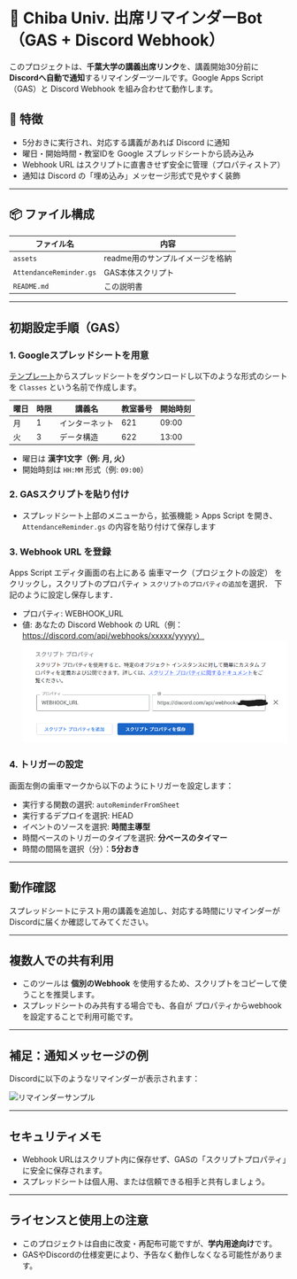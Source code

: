 # 📅 Chiba Univ. 出席リマインダーBot（GAS + Discord Webhook）

このプロジェクトは、**千葉大学の講義出席リンク**を、講義開始30分前に**Discordへ自動で通知**するリマインダーツールです。Google Apps Script（GAS）と Discord Webhook を組み合わせて動作します。

## 🚀 特徴

- 5分おきに実行され、対応する講義があれば Discord に通知
- 曜日・開始時間・教室IDを Google スプレッドシートから読み込み
- Webhook URL はスクリプトに直書きせず安全に管理（プロパティストア）
- 通知は Discord の「埋め込み」メッセージ形式で見やすく装飾

---

## 📦 ファイル構成

| ファイル名              | 内容                                               |
|------------------------|----------------------------------------------------|
| `assets`            | readme用のサンプルイメージを格納                        |
| `AttendanceReminder.gs` | GAS本体スクリプト                                  |
| `README.md`            | この説明書                                         |

---

##  初期設定手順（GAS）

### 1. Googleスプレッドシートを用意
[テンプレート](https://docs.google.com/spreadsheets/d/1HNuGbcuBiJD9RuD3_1rF5INeqLMUUQpONuWMpBUD2gg/template/preview)からスプレッドシートをダウンロードし以下のような形式のシートを `Classes` という名前で作成します。

| 曜日 | 時限 | 講義名      | 教室番号 | 開始時刻 |
|------|------|-------------|----------|----------|
| 月   | 1    | インターネット | 621      | 09:00    |
| 火   | 3    | データ構造     | 622      | 13:00    |

- 曜日は **漢字1文字（例: 月, 火）**
- 開始時刻は `HH:MM` 形式（例: `09:00`）

### 2. GASスクリプトを貼り付け
- スプレッドシート上部のメニューから，拡張機能 > Apps Script を開き、`AttendanceReminder.gs` の内容を貼り付けて保存します

### 3. Webhook URL を登録
Apps Script エディタ画面の右上にある 歯車マーク（プロジェクトの設定） をクリックし，スクリプトのプロパティ > `スクリプトのプロパティの追加`を選択．
下記のように設定し保存します．
- プロパティ: WEBHOOK_URL
- 値: あなたの Discord Webhook の URL（例：https://discord.com/api/webhooks/xxxxx/yyyyy）
![ウェブフックURL設定画面](./assets/set-URL.png)

### 4. トリガーの設定
画面左側の歯車マークから以下のようにトリガーを設定します：

- 実行する関数の選択: `autoReminderFromSheet`
- 実行するデプロイを選択: HEAD
- イベントのソースを選択: **時間主導型**
- 時間ベースのトリガーのタイプを選択: **分ベースのタイマー**
- 時間の間隔を選択（分）：**5分おき**

---

##  動作確認

スプレッドシートにテスト用の講義を追加し、対応する時間にリマインダーがDiscordに届くか確認してみてください。

---

##  複数人での共有利用

- このツールは **個別のWebhook** を使用するため、スクリプトをコピーして使うことを推奨します。
- スプレッドシートのみ共有する場合でも、各自が プロパティからwebhookを設定することで利用可能です。

---

##  補足：通知メッセージの例

Discordに以下のようなリマインダーが表示されます：

![リマインダーサンプル](./assets/reminder-sample)

---

##  セキュリティメモ

- Webhook URLはスクリプト内に保存せず、GASの「スクリプトプロパティ」に安全に保存されます。
- スプレッドシートは個人用、または信頼できる相手と共有しましょう。

---

##  ライセンスと使用上の注意

- このプロジェクトは自由に改変・再配布可能ですが、**学内用途向け**です。
- GASやDiscordの仕様変更により、予告なく動作しなくなる可能性があります。


